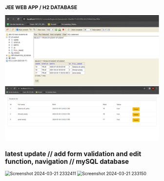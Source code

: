 <h3>JEE WEB APP / H2 DATABASE</h3>

<img src="Output/Students_marks-h2DB.PNG">
<img src="Output/StudentsTable.PNG">
<h2>latest update // add form validation and edit function, navigation // mySQL database</h2>

![Screenshot 2024-03-21 2332411](https://github.com/zakariaaityahia/web-jee-studentApp/assets/103770059/90a4cc2e-19b9-4d2b-bfdc-ca40a09bf48f)
![Screenshot 2024-03-21 233150](https://github.com/zakariaaityahia/web-jee-studentApp/assets/103770059/bec53b1e-5e54-443c-8fde-607d560bedd4)
